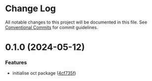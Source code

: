 # Change Log

All notable changes to this project will be documented in this file.
See [Conventional Commits](https://conventionalcommits.org) for commit guidelines.

# 0.1.0 (2024-05-12)

### Features

- initialise oct package ([4cf735f](https://github.com/lindorm-io/monorepo/commit/4cf735fa1566cd3a9fedd1ed3f9e8877d9841cfe))
